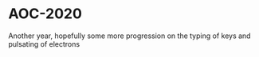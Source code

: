 # AOC-2020
Another year, hopefully some more progression on the typing of keys and pulsating of electrons 